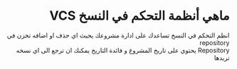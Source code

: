 ﻿# <div dir=rtl>ماهي أنظمة التحكم في النسخ VCS</div>

<div dir=rtl>انظم التحكم في النسخ تساعدك على ادارة مشروعك يحيث اي حذف او اضافه تخزن في  repository </div>

<div dir=rtl>Repository   يحتوي على تاريخ المشروع و فائدة التاريخ يمكنك ان ترجع الى اي نسخه تريدها  </div>







